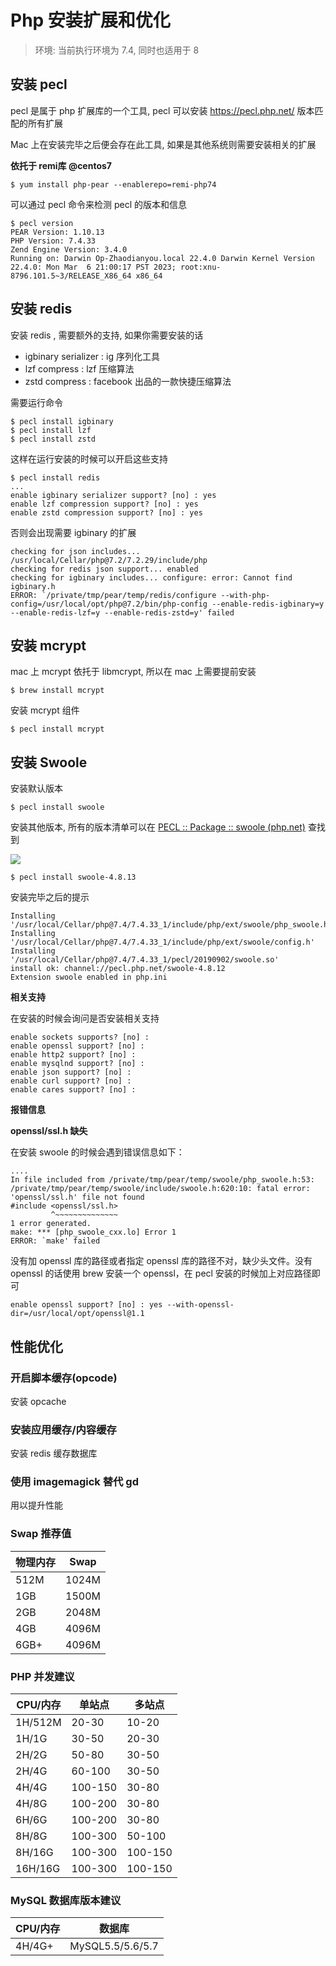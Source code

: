 # Php 安装扩展和优化

> 环境: 当前执行环境为 7.4, 同时也适用于 8
>

## 安装 pecl

pecl 是属于 php 扩展库的一个工具, pecl 可以安装 https://pecl.php.net/ 版本匹配的所有扩展

Mac 上在安装完毕之后便会存在此工具, 如果是其他系统则需要安装相关的扩展

**依托于 remi库 @centos7**

```shell
$ yum install php-pear --enablerepo=remi-php74
```

可以通过 pecl 命令来检测 pecl 的版本和信息

```
$ pecl version
PEAR Version: 1.10.13
PHP Version: 7.4.33
Zend Engine Version: 3.4.0
Running on: Darwin Op-Zhaodianyou.local 22.4.0 Darwin Kernel Version 22.4.0: Mon Mar  6 21:00:17 PST 2023; root:xnu-8796.101.5~3/RELEASE_X86_64 x86_64
```

## 安装 redis

安装 redis , 需要额外的支持, 如果你需要安装的话

- igbinary serializer : ig 序列化工具
- lzf compress : lzf 压缩算法
- zstd compress : facebook 出品的一款快捷压缩算法

需要运行命令

```
$ pecl install igbinary
$ pecl install lzf
$ pecl install zstd
```

这样在运行安装的时候可以开启这些支持

```
$ pecl install redis
...
enable igbinary serializer support? [no] : yes
enable lzf compression support? [no] : yes
enable zstd compression support? [no] : yes
```

否则会出现需要 igbinary 的扩展

```
checking for json includes... /usr/local/Cellar/php@7.2/7.2.29/include/php
checking for redis json support... enabled
checking for igbinary includes... configure: error: Cannot find igbinary.h
ERROR: `/private/tmp/pear/temp/redis/configure --with-php-config=/usr/local/opt/php@7.2/bin/php-config --enable-redis-igbinary=y --enable-redis-lzf=y --enable-redis-zstd=y' failed
```

## 安装 mcrypt

mac 上 mcrypt 依托于 libmcrypt, 所以在 mac 上需要提前安装

```shell
$ brew install mcrypt
```

安装 mcrypt 组件

```
$ pecl install mcrypt
```

## 安装 Swoole

安装默认版本

```
$ pecl install swoole
```

安装其他版本, 所有的版本清单可以在 [PECL :: Package :: swoole (php.net)](https://pecl.php.net/package/swoole) 查找到

![](https://file.wulicode.com/doc/20230508/1683541593696.png)

```
$ pecl install swoole-4.8.13
```

安装完毕之后的提示

```
Installing '/usr/local/Cellar/php@7.4/7.4.33_1/include/php/ext/swoole/php_swoole.h'
Installing '/usr/local/Cellar/php@7.4/7.4.33_1/include/php/ext/swoole/config.h'
Installing '/usr/local/Cellar/php@7.4/7.4.33_1/pecl/20190902/swoole.so'
install ok: channel://pecl.php.net/swoole-4.8.12
Extension swoole enabled in php.ini
```

**相关支持**

在安装的时候会询问是否安装相关支持

```
enable sockets supports? [no] : 
enable openssl support? [no] : 
enable http2 support? [no] : 
enable mysqlnd support? [no] : 
enable json support? [no] : 
enable curl support? [no] : 
enable cares support? [no] : 
```

**报错信息**

**openssl/ssl.h 缺失**

在安装 swoole 的时候会遇到错误信息如下：

```
....
In file included from /private/tmp/pear/temp/swoole/php_swoole.h:53:
/private/tmp/pear/temp/swoole/include/swoole.h:620:10: fatal error: 'openssl/ssl.h' file not found
#include <openssl/ssl.h>
         ^~~~~~~~~~~~~~~
1 error generated.
make: *** [php_swoole_cxx.lo] Error 1
ERROR: `make' failed
```

没有加 openssl 库的路径或者指定 openssl 库的路径不对，缺少头文件。没有 openssl 的话使用 brew 安装一个 openssl，在 pecl 安装的时候加上对应路径即可

```
enable openssl support? [no] : yes --with-openssl-dir=/usr/local/opt/openssl@1.1
```

## 性能优化

### 开启脚本缓存(opcode)

安装 opcache

### 安装应用缓存/内容缓存

安装 redis 缓存数据库

### 使用 imagemagick 替代 gd

用以提升性能

### Swap 推荐值

| 物理内存 | Swap  |
|------|-------|
| 512M | 1024M |
| 1GB  | 1500M |
| 2GB  | 2048M |
| 4GB  | 4096M |
| 6GB+ | 4096M |

### PHP 并发建议

| CPU/内存  | 单站点     | 多站点     |
|---------|---------|---------|
| 1H/512M | 20-30   | 10-20   |
| 1H/1G   | 30-50   | 20-30   |
| 2H/2G   | 50-80   | 30-50   |
| 2H/4G   | 60-100  | 30-50   |
| 4H/4G   | 100-150 | 30-80   |
| 4H/8G   | 100-200 | 30-80   |
| 6H/6G   | 100-200 | 30-80   |
| 8H/8G   | 100-300 | 50-100  |
| 8H/16G  | 100-300 | 100-150 |
| 16H/16G | 100-300 | 100-150 |

### MySQL 数据库版本建议

| CPU/内存  | 数据库              |
|---------|------------------|
| 4H/4G+  | MySQL5.5/5.6/5.7 |